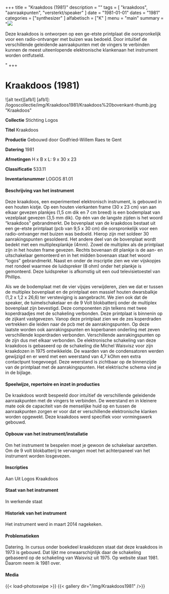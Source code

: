 ﻿+++
title = "Kraakdoos (1981)"
description = ""
tags = [ 
"kraakdoos", 
"aanraakpunten",
"versterkt/speaker"
]
date = "1981-01-01"
dates = "1981"
categories = ["synthesizer"
]
alfabetisch = ["K"
]
menu = "main"
summary = "<a href='/logoscollectie/1981/kraakdoos1981'><img src='/logoscollectie/img/Kraakdoos1981/Kraakdoos%20bovenkant-thumb.jpg'></a><p>Deze kraakdoos is ontworpen op een ge-etste printplaat die oorspronkelijk voor een radio-ontvanger met buizen was bedoeld. Door intuïtief de verschillende geleidende aanraakpunten met de vingers te verbinden kunnen de meest uiteenlopende elektronische klankenaan het instrument worden ontfutseld.</p>"
+++



# Kraakdoos (1981)

![alt text][afb1]
[afb1]: /logoscollectie/img/Kraakdoos1981/Kraakdoos%20bovenkant-thumb.jpg "Kraakdoos"

**Collectie** 
Stichting Logos

**Titel**
Kraakdoos

**Productie**
Gebouwd door Godfried-Willem Raes te Gent

**Datering**
1981

**Afmetingen**
H x B x L: 9 x 30 x 23

**Classificatie**
533.11

**Inventarisnummer**
LOGOS 81.01

#### Beschrijving van het instrument
Deze kraakdoos, een experimenteel elektronisch instrument, is gebouwd in een houten kistje. Op een houten vierkanten frame (30 x 23 cm) van aan elkaar gevezen plankjes (1,5 cm dik en 7 cm breed) is een bodemplaat van vezelplaat gevezen (3,5 mm dik). Op één van de langste zijden is het woord “kraakdoos” gebrandmerkt. De bovenplaat van de kraakdoos bestaat uit een ge-etste printplaat (pcb van 9,5 x 30 cm) die oorspronkelijk voor een radio-ontvanger met buizen was bedoeld. Hierop zijn met soldeer 30 aanrakingspunten gesoldeerd. Het andere deel van de bovenplaat wordt bedekt met een multiplexplankje (4mm). Zowel de multiplex als de printplaat zijn in het houten frame gevezen. Rechts bovenaan dit plankje is de aan- en uitschakelaar gemonteerd en in het midden bovenaan staat het woord “logos” gebrandmerkt. Naast en onder de inscriptie zien we vier vijskopjes met rondeel waarmee de luidspreker (8 ohm) onder het plankje is gemonteerd. Deze luidspreker is afkomstig uit een oud televisietoestel van Phillips.

Als we de bodemplaat met de vier vijsjes verwijderen, zien we dat er tussen de multiplex bovenplaat en de printplaat een massief houten dwarsbalkje (1,2 x 1,2 x 26,6) ter versteviging is aangebracht. We zien ook dat de speaker, de tuimelschakelaar en de 9 Volt blokbatterij onder de multiplex bovenplaat zijn bevestigd. Deze componenten zijn telkens met twee koperdraadjes met de schakeling verbonden. Deze printplaat is binnenin op de zijkant vastgevezen. Vanop deze printplaat zien we de zes koperdraden vertrekken die leiden naar de pcb met de aanrakingspunten. Op deze laatste worden ook aanrakingspunten en koperbanen onderling met zeven verschillende  koperdraden verbonden. Verschillende aanrakingspunten op de zijn dus met elkaar verbonden.
De elektronische schakeling van deze kraakdoos is gebaseerd op de schakeling die Michel Waisvisz voor zijn kraakdozen in 1975 ontwikkelde. De waarden van de condensatoren werden gewijzigd en er werd met een weerstand van 4,7 kOhm een extra contactpunt toegevoegd. Deze weerstand is zichtbaar op de binnenzijde van de printplaat met de aanrakingspunten. Het elektrische schema vind je in de bijlage.

#### Speelwijze, repertoire en inzet in producties
De kraakdoos wordt bespeeld door intuïtief de verschillende geleidende aanraakpunten met de vingers te verbinden. De weerstand en in kleinere mate ook de capaciteit van de menselijke huid op en tussen de aanraakpunten zorgen er voor dat er verschillende elektronische klanken worden opgewekt.
Deze kraakdoos werd specifiek voor vormingswerk gebouwd.


#### Opbouw van het instrument/installatie
Om het instrument te bespelen moet je gewoon de schakelaar aanzetten. Om de 9 volt blokbatterij te vervangen moet het achterpaneel van het instrument worden losgevezen. 

#### Inscripties
Aan 
Uit
Logos
Kraakdoos

#### Staat van het instrument
In werkende staat

#### Historiek van het instrument
Het instrument werd in  maart 2014 nagekeken.

#### Problematieken
Datering. In cursus onder boekdeel kraakdozen staat dat deze kraakdoos in 1973 is gebouwd. Dat lijkt me onwaarschijnlijk daar de schakeling gebaseerd op de schakeling van Waisvisz uit 1975. Op website staat 1981. Daarom neem ik 1981 over.

#### Media
{{< load-photoswipe >}}
{{< gallery dir="/img/Kraakdoos1981" />}}